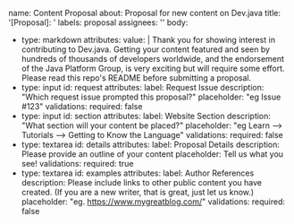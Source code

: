 name: Content Proposal
about: Proposal for new content on Dev.java
title: '[Proposal]: '
labels: proposal
assignees: ''
body:
  - type: markdown
    attributes:
      value: |
        Thank you for showing interest in contributing to Dev.java. Getting your content featured and seen by hundreds of thousands of developers worldwide, and the endorsement of the Java Platform Group, is very exciting but will require some effort.
        Please read this repo's README before submitting a proposal.
  - type: input
    id: request
    attributes:
      label: Request Issue
      description: "Which request issue prompted this proposal?"
      placeholder: "eg Issue #123"
    validations:
      required: false
  - type: input
    id: section
    attributes:
      label: Website Section
      description: "What section will your content be placed?"
      placeholder: "eg Learn --> Tutorials --> Getting to Know the Language"
    validations:
      required: false
  - type: textarea
    id: details
    attributes:
      label: Proposal Details
      description: Please provide an outline of your content
      placeholder: Tell us what you see!
    validations:
      required: true
  - type: textarea
    id: examples
    attributes:
      label: Author References
      description: Please include links to other public content you have created. (If you are a new writer, that is great, just let us know.)
      placeholder: "eg. https://www.mygreatblog.com/"
    validations:
      required: false